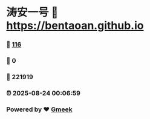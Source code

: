 # 涛安一号 :link: https://bentaoan.github.io 
### :page_facing_up: [116](https://bentaoan.github.io/tag.html) 
### :speech_balloon: 0 
### :hibiscus: 221919 
### :alarm_clock: 2025-08-24 00:06:59 
### Powered by :heart: [Gmeek](https://github.com/Meekdai/Gmeek)

